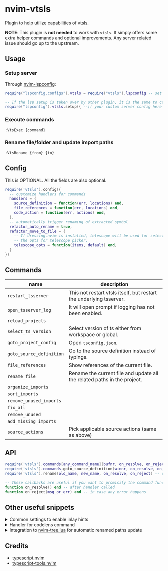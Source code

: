 # nvim-vtsls

Plugin to help utilize capabilities of [vtsls](https://github.com/yioneko/vtsls).

**NOTE**: This plugin is **not needed** to work with `vtsls`. It simply offers some extra helper commands and optional improvements. Any server related issue should go up to the upstream.

## Usage

### Setup server

Through [nvim-lspconfig](https://github.com/neovim/nvim-lspconfig):

```lua
require("lspconfig.configs").vtsls = require("vtsls").lspconfig -- set default server config, optional but recommended

-- If the lsp setup is taken over by other plugin, it is the same to call the counterpart setup function
require("lspconfig").vtsls.setup({ --[[ your custom server config here ]] })
```

### Execute commands

```vim
:VtsExec {command}
```

### Rename file/folder and update import paths

```vim
:VtsRename {from} {to}
```

## Config

This is OPTIONAL. All the fields are also optional.

```lua
require('vtsls').config({
  -- customize handlers for commands
  handlers = {
    source_definition = function(err, locations) end,
    file_references = function(err, locations) end,
    code_action = function(err, actions) end,
  },
  -- automatically trigger renaming of extracted symbol
  refactor_auto_rename = true,
  refactor_move_to_file = {
    -- If dressing.nvim is installed, telescope will be used for selection prompt. Use this to customize
    -- the opts for telescope picker.
    telescope_opts = function(items, default) end,
  }
})
```

## Commands

| name                     | description                                                              |
| ------------------------ | ------------------------------------------------------------------------ |
| `restart_tsserver`       | This not restart vtsls itself, but restart the underlying tsserver.      |
| `open_tsserver_log`      | It will open prompt if logging has not been enabled.                     |
| `reload_projects`        |                                                                          |
| `select_ts_version`      | Select version of ts either from workspace or global.                    |
| `goto_project_config`    | Open `tsconfig.json`.                                                    |
| `goto_source_definition` | Go to the source definition instead of typings.                          |
| `file_references`        | Show references of the current file.                                     |
| `rename_file`            | Rename the current file and update all the related paths in the project. |
| `organize_imports`       |                                                                          |
| `sort_imports`           |                                                                          |
| `remove_unused_imports`  |                                                                          |
| `fix_all`                |                                                                          |
| `remove_unused`          |                                                                          |
| `add_missing_imports`    |                                                                          |
| `source_actions`         | Pick applicable source actions (same as above)                           |

## API

```lua
require('vtsls').commands[any_command_name](bufnr, on_resolve, on_reject)
require('vtsls').commands.goto_source_definition(winnr, on_resolve, on_reject) -- goto_source_definition requires winnr
require('vtsls').rename(old_name, new_name, on_resolve, on_reject) -- rename file or folder

-- These callbacks are useful if you want to promisify the command functions to write async code.
function on_resolve() end -- after handler called
function on_reject(msg_or_err) end -- in case any error happens
```

## Other useful snippets

<details>
<summary>Common settings to enable inlay hints</summary>

```lua
{
  settings = {
    typescript = {
      inlayHints = {
        parameterNames = { enabled = "literals" },
        parameterTypes = { enabled = true },
        variableTypes = { enabled = true },
        propertyDeclarationTypes = { enabled = true },
        functionLikeReturnTypes = { enabled = true },
        enumMemberValues = { enabled = true },
      }
    },
  }
}
```

</details>

<details>
<summary>Handler for codelens command</summary>

```lua
vim.lsp.commands["editor.action.showReferences"] = function(command, ctx)
  local locations = command.arguments[3]
  local client = vim.lsp.get_client_by_id(ctx.client_id)
  if locations and #locations > 0 then
    local items = vim.lsp.util.locations_to_items(locations, client.offset_encoding)
    vim.fn.setloclist(0, {}, " ", { title = "References", items = items, context = ctx })
    vim.api.nvim_command("lopen")
  end
end
```

Then executing `vim.lsp.codelens.run()` will open up a quickfix window for references shown by the lens.

</details>

<details>
<summary>Integration to <a href='https://github.com/nvim-tree/nvim-tree.lua'>nvim-tree.lua</a> for automatic renamed paths update</summary>

Excellent replacement for manually calling `:VtsExec rename_file` or `:VtsRename`.

You have two ways. You can use [nvim-lsp-file-operations](https://github.com/antosha417/nvim-lsp-file-operations). It has integration with nvim and neo tree. Or you can use the following snippet. It also works for any server supporting `workspace/didRenameFiles` notification.

```lua
local path_sep = package.config:sub(1, 1)

local function trim_sep(path)
  return path:gsub(path_sep .. "$", "")
end

local function uri_from_path(path)
  return vim.uri_from_fname(trim_sep(path))
end

local function is_sub_path(path, folder)
  path = trim_sep(path)
  folder = trim_sep(folder)
  if path == folder then
    return true
  else
    return path:sub(1, #folder + 1) == folder .. path_sep
  end
end

local function check_folders_contains(folders, path)
  for _, folder in pairs(folders) do
    if is_sub_path(path, folder.name) then
      return true
    end
  end
  return false
end

local function match_file_operation_filter(filter, name, type)
  if filter.scheme and filter.scheme ~= "file" then
    -- we do not support uri scheme other than file
    return false
  end
  local pattern = filter.pattern
  local matches = pattern.matches

  if type ~= matches then
    return false
  end

  local regex_str = vim.fn.glob2regpat(pattern.glob)
  if vim.tbl_get(pattern, "options", "ignoreCase") then
    regex_str = "\\c" .. regex_str
  end
  return vim.regex(regex_str):match_str(name) ~= nil
end

local api = require("nvim-tree.api")
api.events.subscribe(api.events.Event.NodeRenamed, function(data)
  local stat = vim.loop.fs_stat(data.new_name)
  if not stat then
    return
  end
  local type = ({ file = "file", directory = "folder" })[stat.type]
  local clients = vim.lsp.get_clients({})
  for _, client in ipairs(clients) do
    if check_folders_contains(client.workspace_folders, data.old_name) then
      local filters = vim.tbl_get(client.server_capabilities, "workspace", "fileOperations", "didRename", "filters")
        or {}
      for _, filter in pairs(filters) do
        if
          match_file_operation_filter(filter, data.old_name, type)
          and match_file_operation_filter(filter, data.new_name, type)
        then
          client.notify(
            "workspace/didRenameFiles",
            { files = { { oldUri = uri_from_path(data.old_name), newUri = uri_from_path(data.new_name) } } }
          )
        end
      end
    end
  end
end)
```

</details>

## Credits

- [typescript.nvim](https://github.com/jose-elias-alvarez/typescript.nvim)
- [typescript-tools.nvim](https://github.com/pmizio/typescript-tools.nvim)
